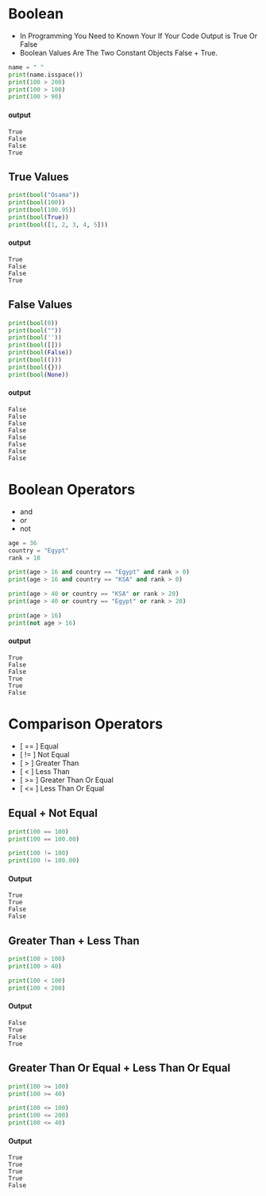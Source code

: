 # Boolean 
- In Programming You Need to Known Your If Your Code Output is True Or False
- Boolean Values Are The Two Constant Objects False + True.
```python []
name = " "
print(name.isspace())
print(100 > 200)     
print(100 > 100)     
print(100 > 90)      
```
#### output
```
True
False
False
True
```
## True Values
```python []
print(bool("Osama"))
print(bool(100))    
print(bool(100.95)) 
print(bool(True))   
print(bool([1, 2, 3, 4, 5]))  
```
#### output
```
True
False
False
True
```

## False Values
```python []
print(bool(0))       
print(bool(""))      
print(bool(''))      
print(bool([]))      
print(bool(False))   
print(bool(()))      
print(bool({}))      
print(bool(None))    
```
#### output
```
False
False
False
False
False
False
False
False
```
# Boolean Operators
- and
- or
- not
```python []
age = 36
country = "Egypt"
rank = 10

print(age > 16 and country == "Egypt" and rank > 0)
print(age > 16 and country == "KSA" and rank > 0)  

print(age > 40 or country == "KSA" or rank > 20)  
print(age > 40 or country == "Egypt" or rank > 20) 

print(age > 16)  
print(not age > 16) 
```
#### output
```
True
False
False
True
True
False
```

# Comparison Operators 
- [ == ] Equal
- [ != ] Not Equal
- [ > ] Greater Than
- [ < ] Less Than
- [ >= ] Greater Than Or Equal
- [ <= ] Less Than Or Equal

## Equal + Not Equal
```python []
print(100 == 100)    
print(100 == 100.00) 

print(100 != 100)    
print(100 != 100.00) 
```
#### Output
```
True
True
False
False
```
## Greater Than + Less Than
```python
print(100 > 100)      
print(100 > 40)       

print(100 < 100)      
print(100 < 200)      
```
#### Output
```
False
True
False
True
```
## Greater Than Or Equal + Less Than Or Equal
```python []
print(100 >= 100)      
print(100 >= 40)       

print(100 <= 100)      
print(100 <= 200)      
print(100 <= 40)       
```
#### Output
```
True
True
True
True
False
```